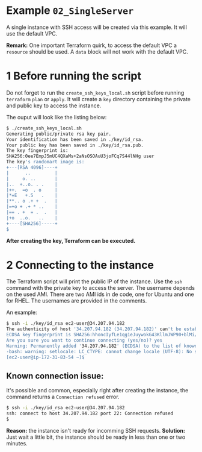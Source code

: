 # Example `02_SingleServer`
A single instance with SSH access will be created via this example. It will use the default VPC. 

**Remark:**
One important Terraform quirk, to access the default VPC a `resource` should be used. A `data` block will not work with the default VPC.


# 1 Before running the script
Do not forget to run the `create_ssh_keys_local.sh` script before running `terraform` `plan` or `apply`. It will create a `key` directory containing  the private and public key to access the instance.

The ouput will look like the listing below:

```bash
$ ./create_ssh_keys_local.sh
Generating public/private rsa key pair.
Your identification has been saved in ./key/id_rsa.
Your public key has been saved in ./key/id_rsa.pub.
The key fingerprint is:
SHA256:0ee7EmpJ5mUC4QXaMs+2aNsOSOAuU3joFCq7S44lNHg user
The key's randomart image is:
+---[RSA 4096]----+
|      ..         |
|     o. ..       |
|..  +..o. . .    |
|++.  =o  . o     |
|*=E   +.S   .    |
|**.. o .+ +  .   |
|=+o + .+ * ..    |
|== . +  = .  .   |
|+o  ..o.   ..    |
+----[SHA256]-----+
$
```
**After creating the key, Terraform can be executed.**

# 2 Connecting to the instance
The Terraform script will print the public IP of the instance. Use the `ssh` command with the private key to access the server. The username depends on the used AMI. There are two AMI ids in de code, one for Ubuntu and one for RHEL. The usernames are provided in the comments.

An example:

```bash
$ ssh -i ./key/id_rsa ec2-user@34.207.94.182
The authenticity of host '34.207.94.182 (34.207.94.182)' can't be established.
ECDSA key fingerprint is SHA256:hhoncIyfLe1qg1eJuywokG43KllmJWP90+blMi/DxJA.
Are you sure you want to continue connecting (yes/no)? yes
Warning: Permanently added '34.207.94.182' (ECDSA) to the list of known hosts.
-bash: warning: setlocale: LC_CTYPE: cannot change locale (UTF-8): No such file or directory
[ec2-user@ip-172-31-83-54 ~]$
```

## Known connection issue:
It's possible and common, especially  right after creating the instance, the command returns a `Connection refused` error.

```bash
$ ssh -i ./key/id_rsa ec2-user@34.207.94.182
ssh: connect to host 34.207.94.182 port 22: Connection refused
$
```
**Reason:** the instance isn't ready for incomming SSH requests. **Solution:** Just wait a little bit, the instance should be ready in less than one or two minutes.
